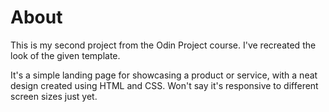# About

This is my second project from the Odin Project course. I've recreated the look of the given template.

It's a simple landing page for showcasing a product or service, with a neat design created using HTML and CSS.
Won't say it's responsive to different screen sizes just yet. 









